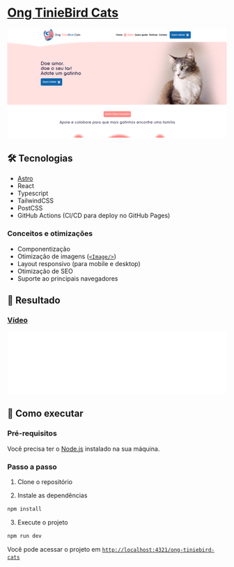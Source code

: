 # [Ong TinieBird Cats](https://luanroger.github.io/ong-tiniebird-cats/)

![Main screenshot](https://github.com/LuanRoger/ong-tiniebird-cats/blob/main/images/main-image.png)

## 🛠️ Tecnologias

- [Astro](https://astro.build)
- React
- Typescript
- TailwindCSS
- PostCSS
- GitHub Actions (CI/CD para deploy no GitHub Pages)

### Conceitos e otimizações

- Componentização
- Otimização de imagens ([`<Image/>`](https://docs.astro.build/pt-br/guides/images/#image--astroassets))
- Layout responsivo (para mobile e desktop)
- Otimização de SEO
- Suporte ao principais navegadores

## 💪 Resultado

### [Vídeo](https://github.com/user-attachments/assets/e8d465a3-d1a3-4e26-8b5a-5dc947c45bce)
![Performance metrics](https://github.com/LuanRoger/ong-tiniebird-cats/blob/main/images/speed-metrics.svg)

## 🚀 Como executar

### Pré-requisitos

Você precisa ter o [Node.js](https://nodejs.org) instalado na sua máquina.

### Passo a passo

1. Clone o repositório

2. Instale as dependências

```bash
npm install
```

3. Execute o projeto

```bash
npm run dev
```

Você pode acessar o projeto em [`http://localhost:4321/ong-tiniebird-cats`](http://localhost:4321/ong-tiniebird-cats)
